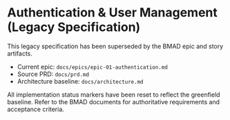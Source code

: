 # Authentication & User Management (Legacy Specification)

This legacy specification has been superseded by the BMAD epic and story artifacts.

- Current epic: `docs/epics/epic-01-authentication.md`
- Source PRD: `docs/prd.md`
- Architecture baseline: `docs/architecture.md`

All implementation status markers have been reset to reflect the greenfield baseline. Refer to the BMAD documents for authoritative requirements and acceptance criteria.

